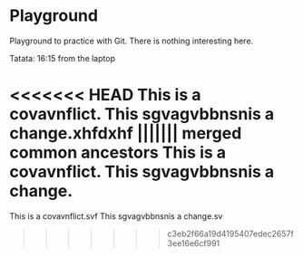 # Playground
Playground to practice with Git. There is nothing interesting here.

Tatata: 16:15 from the laptop

<<<<<<< HEAD
This is a covavnflict.
This sgvagvbbnsnis a change.xhfdxhf
||||||| merged common ancestors
This is a covavnflict.
This sgvagvbbnsnis a change.
=======
This is a covavnflict.svf
This sgvagvbbnsnis a change.sv
>>>>>>> c3eb2f66a19d4195407edec2657f3ee16e6cf991

